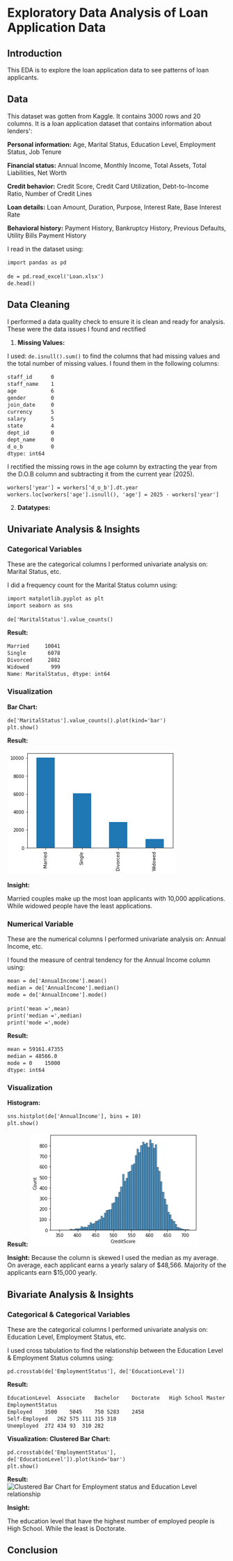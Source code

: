 # Exploratory Data Analysis of Loan Application Data
## Introduction
This EDA is to explore the loan application data to see patterns of loan applicants.

## Data
This dataset was gotten from Kaggle. It contains 3000 rows and 20 columns. It is a loan application dataset that contains information about lenders':

**Personal information:** Age, Marital Status, Education Level, Employment Status, Job Tenure

**Financial status:** Annual Income, Monthly Income, Total Assets, Total Liabilities, Net Worth

**Credit behavior:** Credit Score, Credit Card Utilization, Debt-to-Income Ratio, Number of Credit Lines

**Loan details:** Loan Amount, Duration, Purpose, Interest Rate, Base Interest Rate

**Behavioral history:** Payment History, Bankruptcy History, Previous Defaults, Utility Bills Payment History

I read in the dataset using:
```
import pandas as pd

de = pd.read_excel('Loan.xlsx')
de.head()
```

## Data Cleaning
I performed a data quality check to ensure it is clean and ready for analysis. These were the data issues I found and rectified
1. **Missing Values:**

I used: ```de.isnull().sum()``` to find the columns that had missing values and the total number of missing values. I found them in the following columns:
```
staff_id      0
staff_name    1
age           6
gender        0
join_date     0
currency      5
salary        5
state         4
dept_id       0
dept_name     0
d_o_b         0
dtype: int64
```
I rectified the missing rows in the age column by extracting the year from the D.O.B column and subtracting it from the current year (2025).
```
workers['year'] = workers['d_o_b'].dt.year
workers.loc[workers['age'].isnull(), 'age'] = 2025 - workers['year']
```

2. **Datatypes:**

## Univariate Analysis & Insights
### Categorical Variables
These are the categorical columns I performed univariate analysis on: Marital Status, etc.

I did a frequency count for the Marital Status column using:
```
import matplotlib.pyplot as plt
import seaborn as sns

de['MaritalStatus'].value_counts()
```
**Result:**
```
Married     10041
Single       6078
Divorced     2882
Widowed       999
Name: MaritalStatus, dtype: int64
```
### Visualization
**Bar Chart:**
```
de['MaritalStatus'].value_counts().plot(kind='bar')
plt.show()
```
**Result:**

![Bar Chart for Marital Status](images/bar1.png)

**Insight:**

Married couples make up the most loan applicants with 10,000 applications. While widowed people have the least applications. 

### Numerical Variable
These are the numerical columns I performed univariate analysis on: Annual Income, etc.

I found the measure of central tendency for the Annual Income column using:
```
mean = de['AnnualIncome'].mean()
median = de['AnnualIncome'].median()
mode = de['AnnualIncome'].mode()

print('mean =',mean)
print('median =',median)
print('mode =',mode)
```

**Result:**
```
mean = 59161.47355
median = 48566.0
mode = 0    15000
dtype: int64
```

### Visualization
**Histogram:**

```
sns.histplot(de['AnnualIncome'], bins = 10)
plt.show()
```
**Result:**
![Histogram for Annual Income](images/Histogram.png)

**Insight:**
Because the column is skewed I used the median as my average. On average, each applicant earns a yearly salary of $48,566. Majority of the applicants earn $15,000 yearly.

## Bivariate Analysis & Insights
### Categorical & Categorical Variables
These are the categorical columns I performed univariate analysis on: Education Level, Employment Status, etc.

I used cross tabulation to find the relationship between the Education Level & Employment Status columns using:
```
pd.crosstab(de['EmploymentStatus'], de['EducationLevel'])
```
**Result:**
```
EducationLevel	Associate	Bachelor	Doctorate	High School	Master
EmploymentStatus					
Employed	3500	5045	750	5283	2458
Self-Employed	262	575	111	315	310
Unemployed	272	434	93	310	282
```
**Visualization:**
**Clustered Bar Chart:**
```
pd.crosstab(de['EmploymentStatus'], de['EducationLevel']).plot(kind='bar')
plt.show()
```
**Result:**
![Clustered Bar Chart for Employment status and Education Level relationship](clusteredbarchart.png)

**Insight:**

The education level that have the highest number of employed people is High School. While the least is Doctorate.

## Conclusion

